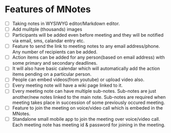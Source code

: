 # Features of MNotes
- [ ] Taking notes in WYSIWYG editor/Markdown editor.
- [ ] Add mulitple (thousands) images
- [ ] Participants will be added even before meeting and they will be notified via email, sms, calandar entry etc.
- [ ] Feature to send the link to meeting notes to any email address/phone. Any number of recipients can be added.
- [ ] Action items can be added for any person(based on email address) with some primary and secondary deadlines.
- [ ] It will also have basic calendar which will automatically add the action items pending on a particular person.
- [ ] People can embed videos(from youtube) or upload video also.
- [ ] Every meeting note will have a wiki page linked to it.
- [ ] Every meeting note can have multiple sub-notes. Sub-notes are just another/new notes linked to the main note. Sub-notes are required when meeting takes place in succession of some previously occured meeting. 
- [ ] Feature to join the meeting on voice/video call which is embeded in the MNotes.
- [ ] Standalone small mobile app to join the meeting over voice/video call. Each meeting note has meeting id & password for joining in the meeting. 
